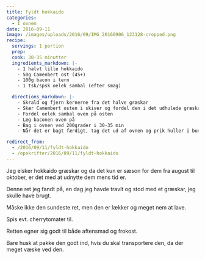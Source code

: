 ```yaml
---
title: Fyldt hokkaido
categories:
  - I ovnen
date: 2016-09-11
image: /images/uploads/2016/09/IMG_20160906_123128-cropped.png
recipe:
  servings: 1 portion
  prep:
  cook: 30-35 minutter
  ingredients_markdown: |-
    - 1 halvt lille hokkaido
    - 50g Camenbert ost (45+)
    - 100g bacon i tern
    - 1 tsk/spsk oelek sambal (efter smag)

  directions_markdown: |-
    - Skrald og fjern kernerne fra det halve græskar
    - Skær Camembert osten i skiver og fordel den i det udhulede græskar
    - Fordel oelek sambal oven på osten
    - Læg baconen oven på
    - Bag i ovnen ved 200grader i 30-35 min
    - Når det er bagt færdigt, tag det ud af ovnen og prik huller i bunden, så noget af alt fedtet kan løbe fra

redirect_from:
  - /2016/09/11/fyldt-hokkaido
  - /opskrifter/2016/09/11/fyldt-hokkaido
---
```


Jeg elsker hokkaido græskar og da det kun er sæson for dem fra august til oktober, er det med at udnytte dem mens tid er.

Denne ret jeg fandt på, en dag jeg havde travlt og stod med et græskar, jeg skulle have brugt.

Måske ikke den sundeste ret, men den er lækker og meget nem at lave.

Spis evt. cherrytomater til.

Retten egner sig godt til både aftensmad og frokost.

Bare husk at pakke den godt ind, hvis du skal transportere den, da der meget væske ved den.
